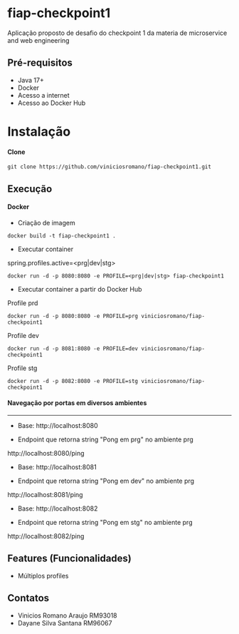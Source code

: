 # fiap-checkpoint1
Aplicação proposto de desafio do checkpoint 1 da materia de microservice and web engineering

## Pré-requisitos

- Java 17+
- Docker
- Acesso a internet
- Acesso ao Docker Hub

# Instalação

#### Clone

```
git clone https://github.com/viniciosromano/fiap-checkpoint1.git
```

## Execução


#### Docker

* Criação de imagem

```
docker build -t fiap-checkpoint1 .
```

* Executar container

spring.profiles.active=<prg|dev|stg>

```
docker run -d -p 8080:8080 -e PROFILE=<prg|dev|stg> fiap-checkpoint1
```

* Executar container a partir do Docker Hub

Profile prd
```
docker run -d -p 8080:8080 -e PROFILE=prg viniciosromano/fiap-checkpoint1
```

Profile dev
```
docker run -d -p 8081:8080 -e PROFILE=dev viniciosromano/fiap-checkpoint1
```

Profile stg
```
docker run -d -p 8082:8080 -e PROFILE=stg viniciosromano/fiap-checkpoint1
```

#### Navegação por portas em diversos ambientes
---
- Base: 
http://localhost:8080

- Endpoint que retorna string "Pong em prg" no ambiente prg

http://localhost:8080/ping

- Base: 
http://localhost:8081

- Endpoint que retorna string "Pong em dev" no ambiente prg

http://localhost:8081/ping

- Base: 
http://localhost:8082

- Endpoint que retorna string "Pong em stg" no ambiente prg

http://localhost:8082/ping


## Features (Funcionalidades)

- Múltiplos profiles

## Contatos

- Vinicios Romano Araujo RM93018
- Dayane Silva Santana RM96067
